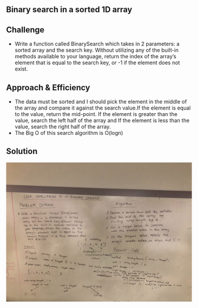 ## Binary search in a sorted 1D array

## Challenge
- Write a function called BinarySearch which takes in 2 parameters: a sorted array and the search key. Without utilizing any of the built-in methods available to your language, return the index of the array’s element that is equal to the search key, or -1 if the element does not exist.

## Approach & Efficiency
- The data must be sorted and I should pick the element in the middle of the array and compare it against the search value.If the element is equal to the value, return the mid-point. If the element is greater than the value, search the left half of the array and If the element is less than the value, search the right half of the array.
- The Big O of this search algorithm is O(logn)

## Solution
![](../assets/BinarySearch.jpg)